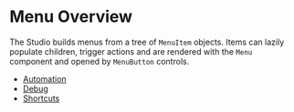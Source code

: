 # Menu Overview

The Studio builds menus from a tree of `MenuItem` objects. Items can lazily
populate children, trigger actions and are rendered with the `Menu` component
and opened by `MenuButton` controls.

- [Automation](./automation.md)
- [Debug](./debug.md)
- [Shortcuts](./shortcuts.md)

